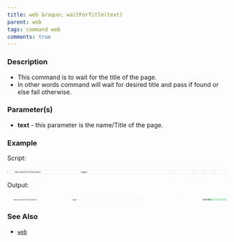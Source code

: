 ```yaml
---
title: web &raquo; waitForTitle(text)
parent: web
tags: command web
comments: true
---
```


### Description

*   This command is to wait for the title of the page.
*   In other words command will wait for desired  title and pass if found or else fail otherwise.

### Parameter(s)

- **text** - this parameter is the name/Title of the page.

### Example

Script:

![](image/waitForTitle_01.png)

Output:

![](image/waitForTitle_02.png)

### See Also

*    [`web`](index)